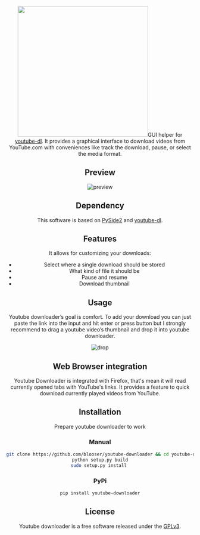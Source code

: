 
<div align="center">
	<img src="https://raw.githubusercontent.com/blooser/youtube-downloader/14fbb83b2cfeccc256ae709c04c9d53cff7e3c0d/youtubedownloader/resources/yd-with-text.svg" width="350" height="350>
</div>


Youtube downloader is a [GUI](https://en.wikipedia.org/wiki/Graphical_user_interface) helper for [youtube-dl](https://github.com/ytdl-org/youtube-dl/). It provides a graphical interface to download videos from YouTube.com with conveniences like track the download, pause, or select the media format.

## Preview

![preview](https://imgur.com/Mz01ecJ.png)

## Dependency

This software is based on [PySide2](https://www.qt.io/qt-for-python) and [youtube-dl](https://github.com/ytdl-org/youtube-dl/).

## Features

It allows for customizing your downloads:

- Select where a single download should be stored
- What kind of file it should be
- Pause and resume 
- Download thumbnail


## Usage

Youtube downloader’s goal is comfort. To add your download you can just paste the link into the input and hit enter or press button but I strongly recommend to drag a youtube video’s thumbnail and drop it into youtube downloader.

![drop](https://thumbs.gfycat.com/BoldSnappyEarthworm-size_restricted.gif)

## Web Browser integration

Youtube Downloader is integrated with Firefox, that's mean it will read currently opened tabs with YouTube's links. It provides a feature to quick download currently played videos from YouTube.

## Installation

Prepare youtube downloader to work

### Manual

```bash
git clone https://github.com/blooser/youtube-downloader && cd youtube-downloader
python setup.py build
sudo setup.py install 
```

### PyPi

```bash
pip install youtube-downloader
```

## License

Youtube downloader is a free software released under the [GPLv3](https://www.gnu.org/licenses/gpl-3.0.en.html).

